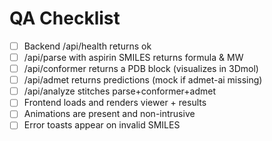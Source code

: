 # QA Checklist
- [ ] Backend /api/health returns ok
- [ ] /api/parse with aspirin SMILES returns formula & MW
- [ ] /api/conformer returns a PDB block (visualizes in 3Dmol)
- [ ] /api/admet returns predictions (mock if admet-ai missing)
- [ ] /api/analyze stitches parse+conformer+admet
- [ ] Frontend loads and renders viewer + results
- [ ] Animations are present and non-intrusive
- [ ] Error toasts appear on invalid SMILES 